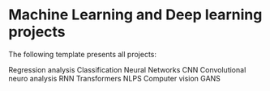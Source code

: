 # Machine Learning and Deep learning projects 

  The following template presents all projects:
  
  Regression analysis 
  Classification
  Neural Networks 
  CNN Convolutional neuro analysis 
  RNN 
  Transformers 
  NLPS 
  Computer vision 
  GANS 
